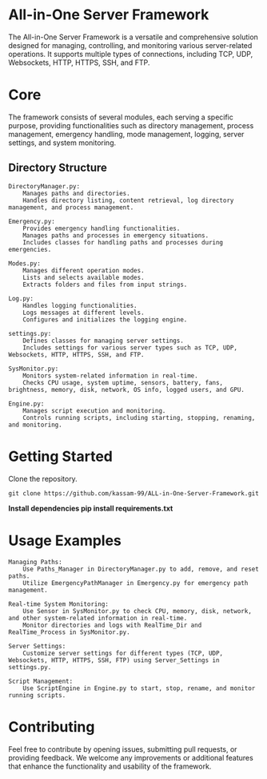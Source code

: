 # All-in-One Server Framework 

The All-in-One Server Framework is a versatile and comprehensive solution designed for managing, controlling, and monitoring various server-related operations. It supports multiple types of connections, including TCP, UDP, Websockets, HTTP, HTTPS, SSH, and FTP.

# Core
The framework consists of several modules, each serving a specific purpose, providing functionalities such as directory management, process management, emergency handling, mode management, logging, server settings, and system monitoring.

## Directory Structure

    DirectoryManager.py:
        Manages paths and directories.
        Handles directory listing, content retrieval, log directory management, and process management.

    Emergency.py:
        Provides emergency handling functionalities.
        Manages paths and processes in emergency situations.
        Includes classes for handling paths and processes during emergencies.

    Modes.py:
        Manages different operation modes.
        Lists and selects available modes.
        Extracts folders and files from input strings.

    Log.py:
        Handles logging functionalities.
        Logs messages at different levels.
        Configures and initializes the logging engine.

    settings.py:
        Defines classes for managing server settings.
        Includes settings for various server types such as TCP, UDP, Websockets, HTTP, HTTPS, SSH, and FTP.

    SysMonitor.py:
        Monitors system-related information in real-time.
        Checks CPU usage, system uptime, sensors, battery, fans, brightness, memory, disk, network, OS info, logged users, and GPU.

    Engine.py:
        Manages script execution and monitoring.
        Controls running scripts, including starting, stopping, renaming, and monitoring.

# Getting Started

Clone the repository.
    
    git clone https://github.com/kassam-99/ALL-in-One-Server-Framework.git

<b>
Install dependencies
    pip install requirements.txt
</b>

# Usage Examples

    Managing Paths:
        Use Paths_Manager in DirectoryManager.py to add, remove, and reset paths.
        Utilize EmergencyPathManager in Emergency.py for emergency path management.

    Real-time System Monitoring:
        Use Sensor in SysMonitor.py to check CPU, memory, disk, network, and other system-related information in real-time.
        Monitor directories and logs with RealTime_Dir and RealTime_Process in SysMonitor.py.

    Server Settings:
        Customize server settings for different types (TCP, UDP, Websockets, HTTP, HTTPS, SSH, FTP) using Server_Settings in settings.py.

    Script Management:
        Use ScriptEngine in Engine.py to start, stop, rename, and monitor running scripts.

# Contributing

Feel free to contribute by opening issues, submitting pull requests, or providing feedback. We welcome any improvements or additional features that enhance the functionality and usability of the framework.

